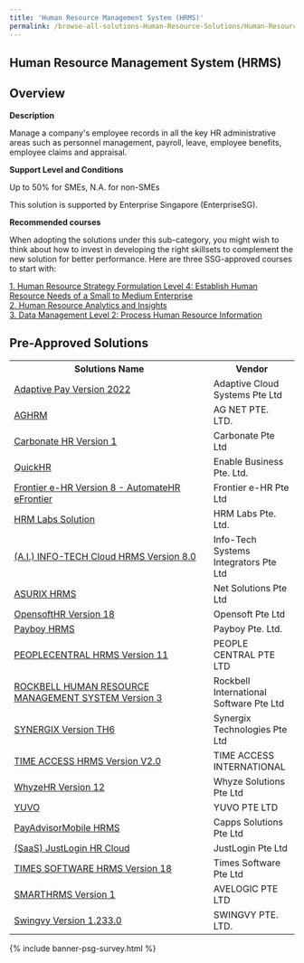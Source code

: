 ```yaml
---
title: 'Human Resource Management System (HRMS)'
permalink: /browse-all-solutions-Human-Resource-Solutions/Human-Resource-Management-System--HRMS-
---
```


## Human Resource Management System (HRMS)
## Overview

**Description**

Manage a company's employee records in all the key HR administrative areas such as personnel management, payroll, leave, employee benefits, employee claims and appraisal.

**Support Level and Conditions**

Up to 50% for SMEs, N.A. for non-SMEs

This solution is supported by Enterprise Singapore (EnterpriseSG).

**Recommended courses**

When adopting the solutions under this sub-category, you might wish to think about how to invest in developing the right skillsets to complement the new solution for better performance. Here are three SSG-approved courses to start with:

<a href='https://sfec.enterprisejobskills.gov.sg/Course_Internet/CourseDetail.aspx?CoursesReferenceNumber=TGS-2018502798'  target='_blank' rel='noopener'>1. Human Resource Strategy Formulation Level 4: Establish Human Resource Needs of a Small to Medium Enterprise</a><br>
<a href='https://sfec.enterprisejobskills.gov.sg/Course_Internet/CourseDetail.aspx?CoursesReferenceNumber=TGS-2019504638'  target='_blank' rel='noopener'>2. Human Resource Analytics and Insights</a><br>
<a href='https://sfec.enterprisejobskills.gov.sg/Course_Internet/CourseDetail.aspx?CoursesReferenceNumber=TGS-2018502767'  target='_blank' rel='noopener'>3. Data Management Level 2: Process Human Resource Information</a><br>

## Pre-Approved Solutions

<table>
<tr>
<th style='width: auto;'><b>Solutions Name</b></th>
<th style='width: 30%;'><b>Vendor</b></th>
</tr>
<tr>
<td><a href='/productivity-solutions-grant/solutionrepo/solution49' target='_blank'>Adaptive Pay Version 2022</a><br></td>
<td>Adaptive Cloud Systems Pte Ltd</td>
</tr>
<tr>
<td><a href='/productivity-solutions-grant/solutionrepo/solution69' target='_blank'>AGHRM</a><br></td>
<td>AG NET PTE. LTD.</td>
</tr>
<tr>
<td><a href='/productivity-solutions-grant/solutionrepo/solution198' target='_blank'>Carbonate HR Version 1</a><br></td>
<td>Carbonate Pte Ltd</td>
</tr>
<tr>
<td><a href='/productivity-solutions-grant/solutionrepo/solution316' target='_blank'>QuickHR</a><br></td>
<td>Enable Business Pte. Ltd.</td>
</tr>
<tr>
<td><a href='/productivity-solutions-grant/solutionrepo/solution357' target='_blank'>Frontier e-HR Version 8 - AutomateHR eFrontier</a><br></td>
<td>Frontier e-HR Pte Ltd </td>
</tr>
<tr>
<td><a href='/productivity-solutions-grant/solutionrepo/solution411' target='_blank'>HRM Labs Solution</a><br></td>
<td>HRM Labs Pte. Ltd. </td>
</tr>
<tr>
<td><a href='/productivity-solutions-grant/solutionrepo/solution436' target='_blank'>(A.I.) INFO-TECH Cloud HRMS Version 8.0</a><br></td>
<td>Info-Tech Systems Integrators Pte Ltd</td>
</tr>
<tr>
<td><a href='/productivity-solutions-grant/solutionrepo/solution567' target='_blank'>ASURIX HRMS</a><br></td>
<td>Net Solutions Pte Ltd</td>
</tr>
<tr>
<td><a href='/productivity-solutions-grant/solutionrepo/solution632' target='_blank'>OpensoftHR Version 18</a><br></td>
<td>Opensoft Pte Ltd</td>
</tr>
<tr>
<td><a href='/productivity-solutions-grant/solutionrepo/solution640' target='_blank'>Payboy HRMS</a><br></td>
<td>Payboy Pte. Ltd.</td>
</tr>
<tr>
<td><a href='/productivity-solutions-grant/solutionrepo/solution645' target='_blank'>PEOPLECENTRAL HRMS Version 11</a><br></td>
<td>PEOPLE CENTRAL PTE LTD</td>
</tr>
<tr>
<td><a href='/productivity-solutions-grant/solutionrepo/solution735' target='_blank'>ROCKBELL HUMAN RESOURCE MANAGEMENT SYSTEM Version 3</a><br></td>
<td>Rockbell International Software Pte Ltd</td>
</tr>
<tr>
<td><a href='/productivity-solutions-grant/solutionrepo/solution801' target='_blank'>SYNERGIX Version TH6</a><br></td>
<td>Synergix Technologies Pte Ltd</td>
</tr>
<tr>
<td><a href='/productivity-solutions-grant/solutionrepo/solution860' target='_blank'>TIME ACCESS HRMS Version V2.0</a><br></td>
<td>TIME ACCESS INTERNATIONAL</td>
</tr>
<tr>
<td><a href='/productivity-solutions-grant/solutionrepo/solution923' target='_blank'>WhyzeHR Version 12</a><br></td>
<td>Whyze Solutions Pte Ltd</td>
</tr>
<tr>
<td><a href='/productivity-solutions-grant/solutionrepo/solution946' target='_blank'>YUVO</a><br></td>
<td>YUVO PTE LTD</td>
</tr>
<tr>
<td><a href='/productivity-solutions-grant/solutionrepo/solution1425' target='_blank'>PayAdvisorMobile HRMS</a><br></td>
<td>Capps Solutions Pte Ltd</td>
</tr>
<tr>
<td><a href='/productivity-solutions-grant/solutionrepo/solution1440' target='_blank'>(SaaS) JustLogin HR Cloud</a><br></td>
<td>JustLogin Pte Ltd</td>
</tr>
<tr>
<td><a href='/productivity-solutions-grant/solutionrepo/solution1593' target='_blank'>TIMES SOFTWARE HRMS Version 18</a><br></td>
<td>Times Software Pte Ltd</td>
</tr>
<tr>
<td><a href='/productivity-solutions-grant/solutionrepo/solution1630' target='_blank'>SMARTHRMS Version 1</a><br></td>
<td>AVELOGIC PTE LTD</td>
</tr>
<tr>
<td><a href='/productivity-solutions-grant/solutionrepo/solution1676' target='_blank'>Swingvy Version 1.233.0</a><br></td>
<td>SWINGVY PTE. LTD.</td>
</tr>
</table>

{% include banner-psg-survey.html %}
